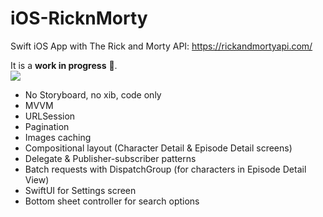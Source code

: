# iOS-RicknMorty
Swift iOS App with The Rick and Morty API: https://rickandmortyapi.com/

It is a **work in progress** 🚧.
<br />![](https://geps.dev/progress/90?dangerColor=800000&warningColor=ff9900&successColor=006600)

- No Storyboard, no xib, code only
- MVVM
- URLSession
- Pagination
- Images caching
- Compositional layout (Character Detail & Episode Detail screens)
- Delegate & Publisher-subscriber patterns
- Batch requests with DispatchGroup (for characters in Episode Detail View)
- SwiftUI for Settings screen
- Bottom sheet controller for search options
